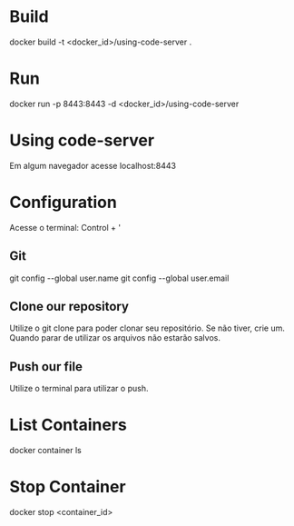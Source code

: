 # Build
docker build -t <docker_id>/using-code-server .

# Run
docker run -p 8443:8443 -d <docker_id>/using-code-server

# Using code-server
Em algum navegador acesse localhost:8443

# Configuration
Acesse o terminal: Control + '

## Git
git config --global user.name <username>
git config --global user.email <email>

## Clone our repository
Utilize o git clone para poder clonar seu repositório. Se não tiver, crie um. Quando parar de utilizar os arquivos não estarão salvos.

## Push our file
Utilize o terminal para utilizar o push.

# List Containers
docker container ls

# Stop Container
docker stop <container_id>
